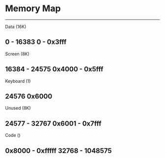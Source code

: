 # Memory Map

----------------------------
Data (16K)

0 - 16383
0 - 0x3fff
----------------------------
Screen (8K)

16384  - 24575
0x4000 - 0x5fff
----------------------------
Keyboard (1)

24576
0x6000
----------------------------
Unused (8K)

24577  - 32767
0x6001 - 0x7fff
----------------------------
Code ()

0x8000 - 0xfffff
32768  - 1048575
----------------------------
